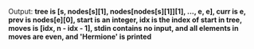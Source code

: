 Output: **tree is [s, nodes[s][1], nodes[nodes[s][1]][1], ..., e, e], curr is e, prev is nodes[e][0], start is an integer, idx is the index of start in tree, moves is [idx, n - idx - 1], stdin contains no input, and all elements in moves are even, and 'Hermione' is printed**